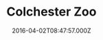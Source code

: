---
date: 2016-04-02T08:47:57.000Z
title: Colchester Zoo
latitude: 51.86222758496998
longitude: 0.8334283915045975
category: checkin
---